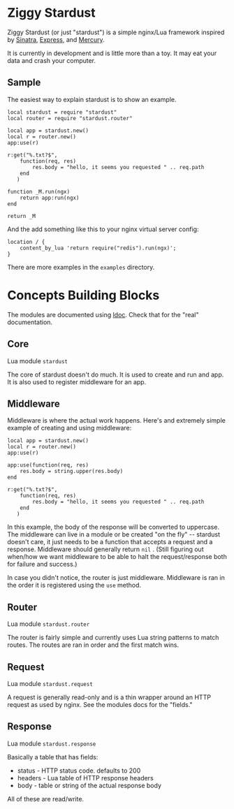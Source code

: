 Ziggy Stardust
==========

Ziggy Stardust (or just "stardust") is a simple nginx/Lua framework inspired by
[Sinatra](http://www.sinatrarb.com/),
[Express](http://expressjs.com/), and
[Mercury](https://github.com/nrk/mercury).

It is currently in development and is little more than a toy. It may
eat your data and crash your computer.

Sample
------
The easiest way to explain stardust is to show an example.

    local stardust = require "stardust"
    local router = require "stardust.router"
    
    local app = stardust.new()
    local r = router.new()
    app:use(r)
    
    r:get("%.txt?$",
        function(req, res)
            res.body = "hello, it seems you requested " .. req.path
        end
       )
       
    function _M.run(ngx)
        return app:run(ngx)
    end

    return _M
    
And the add something like this to your nginx virtual server config:

    location / {
        content_by_lua 'return require("redis").run(ngx)';
    }
    
There are more examples in the `examples` directory.


# Concepts Building Blocks #

The modules are documented using
[ldoc](http://stevedonovan.github.com/ldoc/). Check that for the
"real" documentation.

## Core ##
Lua module `stardust`

The core of stardust doesn't do much. It is used to create and run and
app. It is also used to register middleware for an app.

## Middleware ##
Middleware is where the actual work happens. Here's and extremely
simple example of creating and using middleware:

    
    local app = stardust.new()
    local r = router.new()
    app:use(r)
    
    app:use(function(req, res) 
        res.body = string.upper(res.body)
    end
    
    r:get("%.txt?$",
        function(req, res)
            res.body = "hello, it seems you requested " .. req.path
        end
       )
       
 In this example, the body of the response will be converted to
 uppercase. The middleware can live in a module or be created "on the
 fly" -- stardust doesn't care, it just needs to be a function that
 accepts a request and a response. Middleware should generally return
 `nil` . (Still figuring out when/how we want middleware to be able to
 halt the request/response both for failure and success.)
 
 In case you didn't notice, the router is just middleware. Middleware
 is ran in the order it is registered using the `use` method.
 
## Router ##
 Lua module `stardust.router`
 
 The router is fairly simple and currently uses Lua string patterns to
 match routes. The routes are ran in order and the first match wins.
 
## Request ##
Lua module `stardust.request`

A request is generally read-only and is a thin wrapper around an HTTP
request as used by nginx.   See the modules docs for the "fields."

## Response ##
Lua module `stardust.response`

Basically a table that has fields:

* status - HTTP status code. defaults to 200
* headers - Lua table of HTTP response headers
* body - table or string of the actual response body

All of these are read/write.


